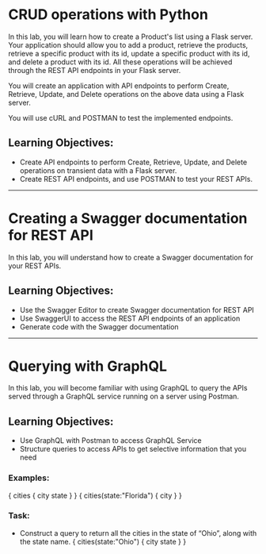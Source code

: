 # CRUD operations with Python

In this lab, you will learn how to create a Product's list using a Flask server. Your application should allow you to add a product, retrieve the products, retrieve a specific product with its id, update a specific product with its id, and delete a product with its id. All these operations will be achieved through the REST API endpoints in your Flask server.

You will create an application with API endpoints to perform Create, Retrieve, Update, and Delete operations on the above data using a Flask server.

You will use cURL and POSTMAN to test the implemented endpoints.

## Learning Objectives:
- Create API endpoints to perform Create, Retrieve, Update, and Delete operations on transient data with a Flask server.
- Create REST API endpoints, and use POSTMAN to test your REST APIs.

---

# Creating a Swagger documentation for REST API

In this lab, you will understand how to create a Swagger documentation for your REST APIs.

## Learning Objectives:
- Use the Swagger Editor to create Swagger documentation for REST API
- Use SwaggerUI to access the REST API endpoints of an application
- Generate code with the Swagger documentation

---

# Querying with GraphQL

In this lab, you will become familiar with using GraphQL to query the APIs served through a GraphQL service running on a server using Postman.

## Learning Objectives:
- Use GraphQL with Postman to access GraphQL Service
- Structure queries to access APIs to get selective information that you need

### Examples:
{
    cities {
        city
        state
        }
}
{
    cities(state:"Florida") {
        city
    }
}

### Task:
- Construct a query to return all the cities in the state of “Ohio”, along with the state name.
 {
    cities(state:"Ohio") {
        city
        state
    }
}